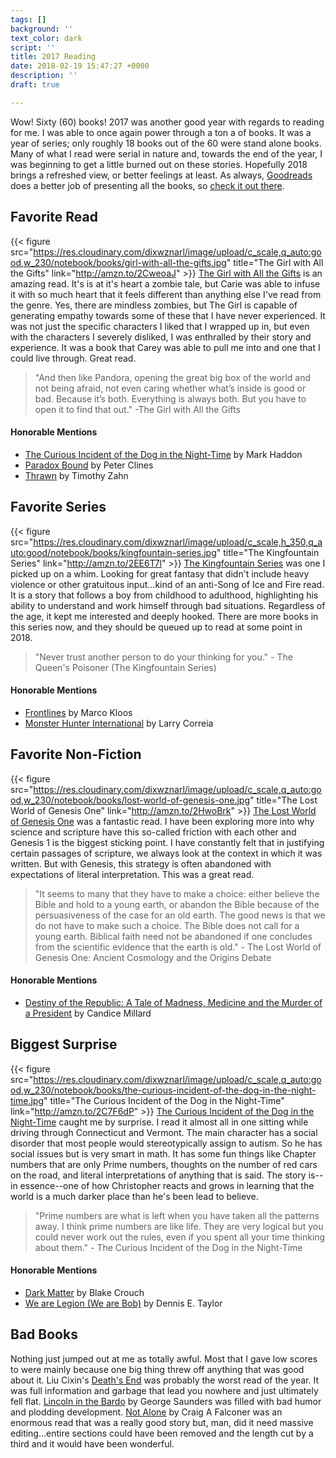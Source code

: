 ```yaml
---
tags: []
background: ''
text_color: dark
script: ''
title: 2017 Reading
date: 2018-02-19 15:47:27 +0000
description: ''
draft: true

---
```

Wow!  Sixty (60) books!  2017 was another good year with regards to reading for me.  I was able to once again power through a ton a of books.  It was a year of series; only roughly 18 books out of the 60 were stand alone books.  Many of what I read were serial in nature and, towards the end of the year, I was beginning to get a little burned out on these stories.  Hopefully 2018 brings a refreshed view, or better feelings at least.  As always, [Goodreads](https://www.goodreads.com/) does a better job of presenting all the books, so [check it out there](https://www.goodreads.com/user/year_in_books/2017/1671848).

## Favorite Read

{{< figure src="https://res.cloudinary.com/dixwznarl/image/upload/c_scale,q_auto:good,w_230/notebook/books/girl-with-all-the-gifts.jpg" title="The Girl with All the Gifts" link="http://amzn.to/2CweoaJ" >}} [The Girl with All the Gifts](http://amzn.to/2CweoaJ) is an amazing read.  It's is at it's heart a zombie tale, but Carie was able to infuse it with so much heart that it feels different than anything else I've read from the genre.  Yes, there are mindless zombies, but The Girl is capable of generating empathy towards some of these that I have never experienced.  It was not just the specific characters I liked that I wrapped up in, but even with the characters I severely disliked, I was enthralled by their story and experience.  It was a book that Carey was able to pull me into and one that I could live through.  Great read.

> "And then like Pandora, opening the great big box of the world and not being afraid, not even caring whether what’s inside is good or bad. Because it’s both. Everything is always both. But you have to open it to find that out."  -The Girl with All the Gifts

#### Honorable Mentions

- [The Curious Incident of the Dog in the Night-Time](http://amzn.to/2C7F6dP) by Mark Haddon
- [Paradox Bound](http://amzn.to/2EG6Yrm) by Peter Clines
- [Thrawn](http://amzn.to/2sGvG53) by Timothy Zahn

## Favorite Series

{{< figure src="https://res.cloudinary.com/dixwznarl/image/upload/c_scale,h_350,q_auto:good/notebook/books/kingfountain-series.jpg" title="The Kingfountain Series" link="http://amzn.to/2EE6T7l" >}} [The Kingfountain Series](http://amzn.to/2EE6T7l) was one I picked up on a whim.  Looking for great fantasy that didn't include heavy violence or other gratuitous input...kind of an anti-Song of Ice and Fire read.  It is a story that follows a boy from childhood to adulthood, highlighting his ability to understand and work himself through bad situations.  Regardless of the age, it kept me interested and deeply hooked.  There are more books in this series now, and they should be queued up to read at some point in 2018.

> "Never trust another person to do your thinking for you." - The Queen's Poisoner (The Kingfountain Series)

#### Honorable Mentions

- [Frontlines](http://amzn.to/2sEF5dx) by Marco Kloos
- [Monster Hunter International](http://amzn.to/2HrvxG2) by Larry Correia

## Favorite Non-Fiction

{{< figure src="https://res.cloudinary.com/dixwznarl/image/upload/c_scale,q_auto:good,w_230/notebook/books/lost-world-of-genesis-one.jpg" title="The Lost World of Genesis One" link="http://amzn.to/2HwoBrk" >}} [The Lost World of Genesis One](http://amzn.to/2HwoBrk) was a fantastic read.  I have been exploring more into why science and scripture have this so-called friction with each other and Genesis 1 is the biggest sticking point.  I have constantly felt that in justifying certain passages of scripture, we always look at the context in which it was written.  But with Genesis, this strategy is often abandoned with expectations of literal interpretation.  This was a great read.

> "It seems to many that they have to make a choice: either believe the Bible and hold to a young earth, or abandon the Bible because of the persuasiveness of the case for an old earth. The good news is that we do not have to make such a choice. The Bible does not call for a young earth. Biblical faith need not be abandoned if one concludes from the scientific evidence that the earth is old." - The Lost World of Genesis One: Ancient Cosmology and the Origins Debate

#### Honorable Mentions

- [Destiny of the Republic: A Tale of Madness, Medicine and the Murder of a President](http://amzn.to/2CvGTFi) by Candice Millard

## Biggest Surprise

{{< figure src="https://res.cloudinary.com/dixwznarl/image/upload/c_scale,q_auto:good,w_230/notebook/books/the-curious-incident-of-the-dog-in-the-night-time.jpg" title="The Curious Incident of the Dog in the Night-Time" link="http://amzn.to/2C7F6dP" >}} [The Curious Incident of the Dog in the Night-Time](http://amzn.to/2C7F6dP) caught me by surprise.  I read it almost all in one sitting while driving through Connecticut and Vermont.  The main character has a social disorder that most people would stereotypically assign to autism.  So he has social issues but is very smart in math.  It has some fun things like Chapter numbers that are only Prime numbers, thoughts on the number of red cars on the road, and literal interpretations of anything that is said.  The story is--in essence--one of how Christopher reacts and grows in learning that the world is a much darker place than he's been lead to believe.

> "Prime numbers are what is left when you have taken all the patterns away. I think prime numbers are like life. They are very logical but you could never work out the rules, even if you spent all your time thinking about them." - The Curious Incident of the Dog in the Night-Time

#### Honorable Mentions

- [Dark Matter](http://amzn.to/2EDSTud) by Blake Crouch
- [We are Legion (We are Bob)](http://amzn.to/2FgwyQL) by Dennis E. Taylor

## Bad Books

Nothing just jumped out at me as totally awful.  Most that I gave low scores to were mainly because one big thing threw off anything that was good about it.  Liu Cixin's [Death's End](http://amzn.to/2BFfXGb) was probably the worst read of the year.  It was full information and garbage that lead you nowhere and just ultimately fell flat.  [Lincoln in the Bardo](http://amzn.to/2HtdQGh) by George Saunders was filled with bad humor and plodding development.  [Not Alone](http://amzn.to/2EF4Z6v) by Craig A Falconer was an enormous read that was a really good story but, man, did it need massive editing...entire sections could have been removed and the length cut by a third and it would have been wonderful.